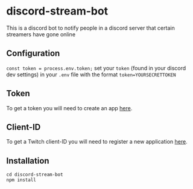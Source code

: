 
# discord-stream-bot

This is a discord bot to notify people in a discord server that certain streamers have gone online

## Configuration 

`const token = process.env.token;` set your `token` (found in your discord dev settings) in your `.env` file with the format `token=YOURSECRETTOKEN` 

## Token

To get a token you will need to create an app
[here](https://discordapp.com/developers/applications/me).

## Client-ID

To get a Twitch client-ID you will need to register a new application [here](https://www.twitch.tv/settings/connections).


## Installation 

`cd discord-stream-bot`<br />
`npm install`

